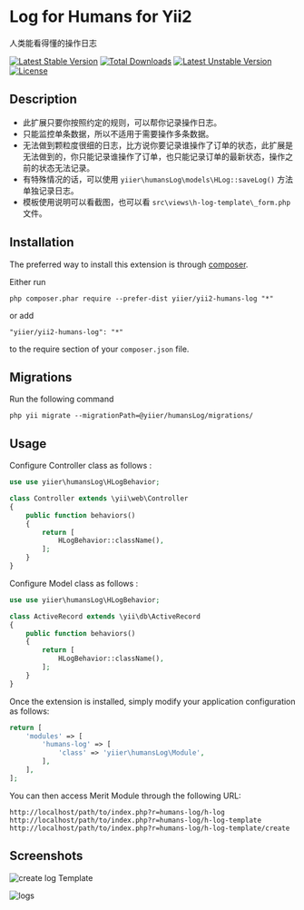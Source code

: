 Log for Humans for Yii2
=======================
人类能看得懂的操作日志

[![Latest Stable Version](https://poser.pugx.org/yiier/yii2-yii2-humans-log/v/stable)](https://packagist.org/packages/yiier/yii2-yii2-humans-log) 
[![Total Downloads](https://poser.pugx.org/yiier/yii2-yii2-humans-log/downloads)](https://packagist.org/packages/yiier/yii2-yii2-humans-log) 
[![Latest Unstable Version](https://poser.pugx.org/yiier/yii2-yii2-humans-log/v/unstable)](https://packagist.org/packages/yiier/yii2-yii2-humans-log) 
[![License](https://poser.pugx.org/yiier/yii2-yii2-humans-log/license)](https://packagist.org/packages/yiier/yii2-yii2-humans-log)


Description
------
 
- 此扩展只要你按照约定的规则，可以帮你记录操作日志。
- 只能监控单条数据，所以不适用于需要操作多条数据。
- 无法做到颗粒度很细的日志，比方说你要记录谁操作了订单的状态，此扩展是无法做到的，你只能记录谁操作了订单，也只能记录订单的最新状态，操作之前的状态无法记录。
- 有特殊情况的话，可以使用 `yiier\humansLog\models\HLog::saveLog()` 方法单独记录日志。
- 模板使用说明可以看截图，也可以看 `src\views\h-log-template\_form.php` 文件。

Installation
------------

The preferred way to install this extension is through [composer](http://getcomposer.org/download/).

Either run

```
php composer.phar require --prefer-dist yiier/yii2-humans-log "*"
```

or add

```
"yiier/yii2-humans-log": "*"
```

to the require section of your `composer.json` file.


Migrations
----------

Run the following command

```
php yii migrate --migrationPath=@yiier/humansLog/migrations/
```

Usage
-----

Configure Controller class as follows :

```php
use use yiier\humansLog\HLogBehavior;

class Controller extends \yii\web\Controller
{
    public function behaviors()
    {
        return [
            HLogBehavior::className(),
        ];
    }
}
```

Configure Model class as follows :

```php
use use yiier\humansLog\HLogBehavior;

class ActiveRecord extends \yii\db\ActiveRecord
{
    public function behaviors()
    {
        return [
            HLogBehavior::className(),
        ];
    }
}
```

Once the extension is installed, simply modify your application configuration as follows:

```php
return [
    'modules' => [
        'humans-log' => [
            'class' => 'yiier\humansLog\Module',
        ],
    ],
];

```

You can then access Merit Module through the following URL:

```
http://localhost/path/to/index.php?r=humans-log/h-log
http://localhost/path/to/index.php?r=humans-log/h-log-template
http://localhost/path/to/index.php?r=humans-log/h-log-template/create
```

Screenshots
----

![create log Template](https://i.loli.net/2017/12/06/5a27e12fcc4a7.png)

![logs](https://i.loli.net/2017/12/06/5a27e1bf18876.png)